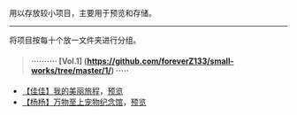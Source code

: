 用以存放较小项目，主要用于预览和存储。

----

将项目按每十个放一文件夹进行分组。

> #### ·········· [Vol.1] (https://github.com/foreverZ133/small-works/tree/master/1/) ·····

* [【佳佳】我的美丽旅程](https://github.com/foreverZ133/small-works/tree/master/1/jj-nice-travel/1.html)，[预览](https://foreverz133.github.io/small-works/1/jj-nice-travel/1.html)
* [【杨杨】万物至上宠物纪念馆](https://github.com/foreverZ133/small-works/tree/master/1/yy-petwwzs/)，[预览](https://foreverz133.github.io/small-works/1/yy-petwwzs/)


